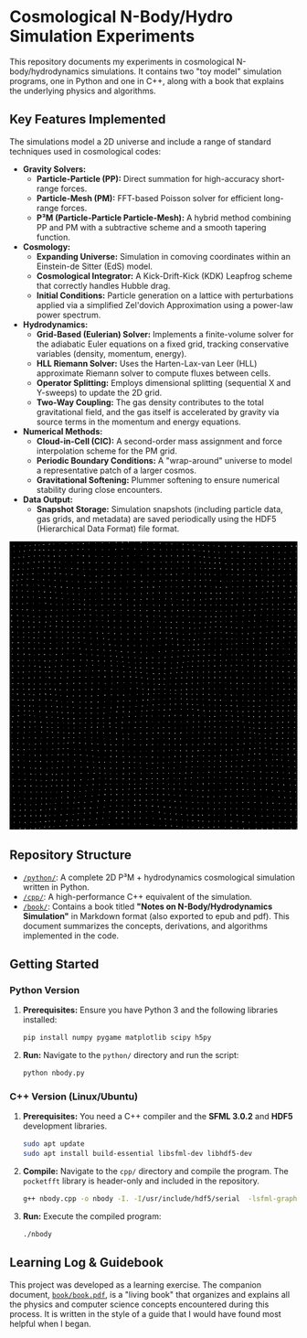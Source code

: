 # Cosmological N-Body/Hydro Simulation Experiments

This repository documents my experiments in cosmological N-body/hydrodynamics simulations. It contains two "toy model" simulation programs, one in Python and one in C++, along with a book that explains the underlying physics and algorithms.

## Key Features Implemented

The simulations model a 2D universe and include a range of standard techniques used in cosmological codes:

* **Gravity Solvers:**
    * **Particle-Particle (PP):** Direct summation for high-accuracy short-range forces.
    * **Particle-Mesh (PM):** FFT-based Poisson solver for efficient long-range forces.
    * **P³M (Particle-Particle Particle-Mesh):** A hybrid method combining PP and PM with a subtractive scheme and a smooth tapering function.
* **Cosmology:**
    * **Expanding Universe:** Simulation in comoving coordinates within an Einstein-de Sitter (EdS) model.
    * **Cosmological Integrator:** A Kick-Drift-Kick (KDK) Leapfrog scheme that correctly handles Hubble drag.
    * **Initial Conditions:** Particle generation on a lattice with perturbations applied via a simplified Zel'dovich Approximation using a power-law power spectrum.
* **Hydrodynamics:**
    * **Grid-Based (Eulerian) Solver:** Implements a finite-volume solver for the adiabatic Euler equations on a fixed grid, tracking conservative variables (density, momentum, energy).
    * **HLL Riemann Solver:** Uses the Harten-Lax-van Leer (HLL) approximate Riemann solver to compute fluxes between cells.
    * **Operator Splitting:** Employs dimensional splitting (sequential X and Y-sweeps) to update the 2D grid.
    * **Two-Way Coupling:** The gas density contributes to the total gravitational field, and the gas itself is accelerated by gravity via source terms in the momentum and energy equations.
* **Numerical Methods:**
    * **Cloud-in-Cell (CIC):** A second-order mass assignment and force interpolation scheme for the PM grid.
    * **Periodic Boundary Conditions:** A "wrap-around" universe to model a representative patch of a larger cosmos.
    * **Gravitational Softening:** Plummer softening to ensure numerical stability during close encounters.
* **Data Output:**
    * **Snapshot Storage:** Simulation snapshots (including particle data, gas grids, and metadata) are saved periodically using the HDF5 (Hierarchical Data Format) file format.
    
![N-Body Simulation Animation](simulation.gif)

## Repository Structure

* [`/python/`](python/): A complete 2D P³M + hydrodynamics cosmological simulation written in Python.
* [`/cpp/`](cpp/): A high-performance C++ equivalent of the simulation.
* [`/book/`](book/): Contains a book titled **"Notes on N-Body/Hydrodynamics Simulation"** in Markdown format (also exported to epub and pdf). This document summarizes the concepts, derivations, and algorithms implemented in the code.

## Getting Started

### Python Version

1.  **Prerequisites:** Ensure you have Python 3 and the following libraries installed:
    ```bash
    pip install numpy pygame matplotlib scipy h5py
    ```
2.  **Run:** Navigate to the `python/` directory and run the script:
    ```bash
    python nbody.py
    ```

### C++ Version (Linux/Ubuntu)

1.  **Prerequisites:** You need a C++ compiler and the **SFML 3.0.2** and **HDF5** development libraries.
    ```bash
    sudo apt update
    sudo apt install build-essential libsfml-dev libhdf5-dev
    ```
2.  **Compile:** Navigate to the `cpp/` directory and compile the program. The `pocketfft` library is header-only and included in the repository.
    ```bash
    g++ nbody.cpp -o nbody -I. -I/usr/include/hdf5/serial  -lsfml-graphics -lsfml-window -lsfml-system -lhdf5_serial_cpp -lhdf5_serial
    ```
3.  **Run:** Execute the compiled program:
    ```bash
    ./nbody
    ```

## Learning Log & Guidebook

This project was developed as a learning exercise. The companion document, [`book/book.pdf`](book/book.pdf), is a "living book" that organizes and explains all the physics and computer science concepts encountered during this process. It is written in the style of a guide that I would have found most helpful when I began.
